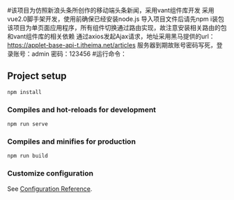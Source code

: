 #该项目为仿照新浪头条所创作的移动端头条新闻，采用vant组件库开发
采用vue2.0脚手架开发，使用前确保已经安装node.js
导入项目文件后请先npm i装包
该项目为单页面应用程序，所有组件切换通过路由实现，故注意安装相关路由的包和vant组件库的相关依赖
通过axios发起Ajax请求，地址采用黑马提供的url：https://applet-base-api-t.itheima.net/articles
服务器到期故账号密码写死，登录账号：admin         密码：123456
#运行命令：
## Project setup
```
npm install
```

### Compiles and hot-reloads for development
```
npm run serve
```

### Compiles and minifies for production
```
npm run build
```

### Customize configuration
See [Configuration Reference](https://cli.vuejs.org/config/).


